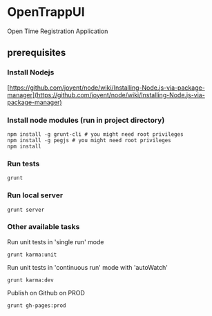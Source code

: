 OpenTrappUI
===========

Open Time Registration Application

## prerequisites

### Install Nodejs

[https://github.com/joyent/node/wiki/Installing-Node.js-via-package-manager](https://github.com/joyent/node/wiki/Installing-Node.js-via-package-manager)

### Install node modules (run in project directory)

    npm install -g grunt-cli # you might need root privileges
    npm install -g pegjs # you might need root privileges
    npm install

### Run tests
    grunt

### Run local server
    grunt server

### Other available tasks

Run unit tests in 'single run' mode

    grunt karma:unit

Run unit tests in 'continuous run' mode with 'autoWatch'

    grunt karma:dev

Publish on Github on PROD

    grunt gh-pages:prod

